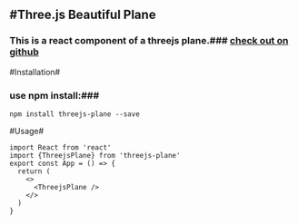 #Three.js Beautiful Plane
----------------------------------
### This is a react component of a threejs plane.### [check out on github](https://github.com/PeterFromHell/threejs-plane)

#Installation#
### use npm install:###
`npm install threejs-plane --save`

#Usage#
```
import React from 'react'
import {ThreejsPlane} from 'threejs-plane'
export const App = () => {
  return (
    <>
      <ThreejsPlane />
    </>
  )
}
```
